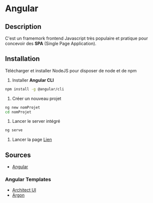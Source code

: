 # Angular

## Description

C'est un framemork frontend Javascript très populaire et pratique pour concevoir des **SPA** (Single Page Application).

## Installation

Télécharger et installer NodeJS pour disposer de node et de npm

1. Installer **Angular CLI**

  ```bash
  npm install -g @angular/cli
  ```

1. Créer un nouveau projet

  ```bash
  ng new nomProjet
  cd nomProjet
  ```

1. Lancer le server intégré

  ```bash
  ng serve
  ```

1. Lancer la page [Lien](http://localhost:4200/)

## Sources

* [Angular](https://angular.io/)

### Angular Templates

* [Architect UI](https://github.com/DashboardPack/architectui-angular-theme-free)
* [Argon](https://github.com/creativetimofficial/argon-dashboard-angular)

